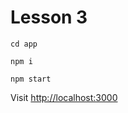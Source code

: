 # Lesson 3

`cd app`

`npm i`

`npm start`

Visit <a href="http://localhost:3000">http://localhost:3000</a>
